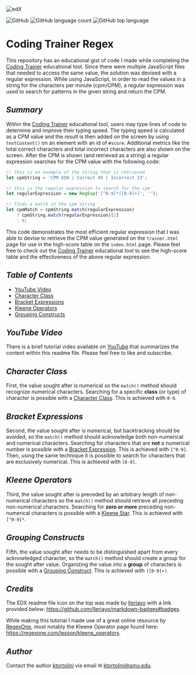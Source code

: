 ![edX](https://img.shields.io/badge/edX-%2302262B.svg?style=for-the-badge&logo=edX&logoColor=white)

![GitHub](https://img.shields.io/github/license/ktortolini/trainer-regex?style=flat-square)
![GitHub language count](https://img.shields.io/github/languages/count/ktortolini/trainer-regex?style=flat-square)
![GitHub top language](https://img.shields.io/github/languages/top/ktortolini/trainer-regex?color=green&style=flat-square)

# Coding Trainer Regex

This repository has an educational gist of code I made while completing the [Coding Trainer](https://github.com/ktortolini/coding-trainer) educational tool. Since there were multiple JavaScript files that needed to access the same value, the solution was devised with a regular expression. While using JavaScript, in order to read the values in a string for the characters per minute (cpm/CPM), a regular expression was used to search for patterns in the given string and return the CPM.

## _Summary_

Within the [Coding Trainer](https://github.com/ktortolini/coding-trainer) educational tool, users may type lines of code to determine and improve their typing speed. The typing speed is calculated as a CPM value and the result is then added on the screen by using `textContent()` on an element with an id of `#score`. Additional metrics like the total correct characters and total incorrect characters are also shown on the screen. After the CPM is shown (and retrieved as a string) a regular expression searches for the CPM value with the following code:

```js
// this is an example of the string that is retrieved
let cpmString = 'CPM 450 | Correct 45 | Incorrect 23';

// this is the regular expression to search for the cpm
let regularExpression = new RegExp('[^0-9]*([0-9]+)', '');

// finds a match in the cpm string
let cpmMatch = cpmString.match(regularExpression)
    ? cpmString.match(regularExpression)[1]
	: 0;
```

This code demonstrates the most efficient regular expression that I was able to devise to retrieve the CPM value generated on the `trainer.html` page for use in the high-score table on the `index.html` page. Please feel free to check out the [Coding Trainer](https://my-coding-trainer-project-cbcb611cb5b8.herokuapp.com/) educational tool to see the high-score table and the effectiveness of the above regular expression.

## _Table of Contents_

- [YouTube Video](#youtube-video)
- [Character Class](#character-class)
- [Bracket Expressions](#bracket-expressions)
- [Kleene Operators](#kleene-operators)
- [Grouping Constructs](#grouping-constructs)

## _YouTube Video_

There is a brief tutorial video available on [YouTube](https://youtu.be/Apl2mlE5oMg) that summarizes the content within this readme file. Please feel free to like and subscribe.

## _Character Class_

First, the value sought after is numerical so the `match()` method should recognize numerical characters. Searching for a specific **class** (or type) of character is possible with a [Character Class](https://regexone.com/lesson/letters_and_digits). This is achieved with `0-9`.

## _Bracket Expressions_

Second, the value sought after is numerical, but backtracking should be avoided, so the `match()` method should acknowledge both non-numerical and numerical characters. Searching for characters that are **not** a numerical number is possible with a [Bracket Expression](https://regexone.com/lesson/excluding_characters). This is achieved with `[^0-9]`. Then, using the same technique it is possible to search for characters that are exclusively numerical. This is achieved with `[0-9]`.

## _Kleene Operators_

Third, the value sought after is preceded by an arbitrary length of non-numerical characters so the `match()` method should retrieve all preceding non-numerical characters. Searching for **zero or more** preceding non-numerical characters is possible with a [Kleene Star](https://regexone.com/lesson/kleene_operators). This is achieved with `[^0-9]*`.

## _Grouping Constructs_

Fifth, the value sought after needs to be distinguished apart from every acknowledged character, so the `match()` method should create a group for the sought after value. Organizing the value into a **group** of characters is possible with a [Grouping Construct](https://regexone.com/lesson/capturing_groups). This is achieved with `([0-9]+)`.

## _Credits_

The EDX readme file icon on the top was made by [Ileriayo](https://github.com/Ileriayo) with a link provided below: https://github.com/Ileriayo/markdown-badges#badges.

While making this tutorial I made use of a great online resource by [RegexOne](https://regexone.com/), most notably the Kleene Operator page found here: https://regexone.com/lesson/kleene_operators.

## _Author_

Contact the author [ktortolini](https://github.com/ktortolini) via email ✉ <a>ktortolini@smu.edu</a>.

